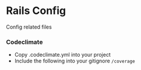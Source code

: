 # Rails Config

Config related files

### Codeclimate

- Copy .codeclimate.yml into your project
- Include the following into your gitignore
```/coverage```
